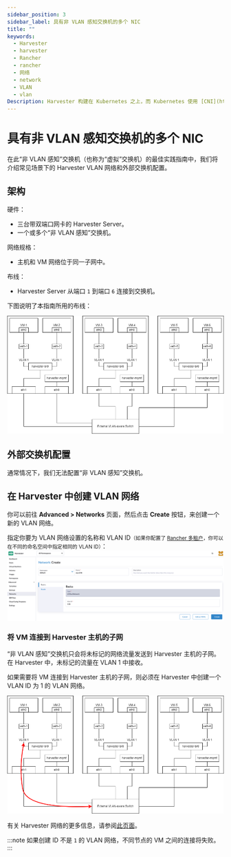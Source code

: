 ```yaml
---
sidebar_position: 3
sidebar_label: 具有非 VLAN 感知交换机的多个 NIC
title: ""
keywords:
  - Harvester
  - harvester
  - Rancher
  - rancher
  - 网络
  - network
  - VLAN
  - vlan
Description: Harvester 构建在 Kubernetes 之上，而 Kubernetes 使用 [CNI](https://github.com/containernetworking/cni) 作为网络提供商和 Kubernetes Pod 网络之间的接口。因此，我们也基于 CNI 实现 Harvester 网络。此外，Harvester UI 集成了网络配置，来实现用户友好的虚拟机网络配置。
---
```


# 具有非 VLAN 感知交换机的多个 NIC

在此“非 VLAN 感知”交换机（也称为“虚拟”交换机）的最佳实践指南中，我们将介绍常见场景下的 Harvester VLAN 网络和外部交换机配置。

## 架构

硬件：

- 三台带双端口网卡的 Harvester Server。
- 一个或多个“非 VLAN 感知”交换机。

网络规格：

- 主机和 VM 网络位于同一子网中。

布线：

- Harvester Server 从端口 `1` 到端口 `6` 连接到交换机。

下图说明了本指南所用的布线：

![mulitple-nics-non-vlan-aware.png](assets/mulitple-nics-non-vlan-aware.png)

## 外部交换机配置

通常情况下，我们无法配置“非 VLAN 感知”交换机。

## 在 Harvester 中创建 VLAN 网络

你可以前往 **Advanced > Networks** 页面，然后点击 **Create** 按钮，来创建一个新的 VLAN 网络。

指定你要为 VLAN 网络设置的名称和 VLAN ID<small>（如果你配置了 [Rancher 多租户](../../rancher/virtualization-management.md#多租户)，你可以在不同的命名空间中指定相同的 VLAN ID）</small>：
![create-vlan-network.png](assets/create-network.png)

### 将 VM 连接到 Harvester 主机的子网

“非 VLAN 感知”交换机只会将未标记的网络流量发送到 Harvester 主机的子网。在 Harvester 中，未标记的流量在 VLAN 1 中接收。

如果需要将 VM 连接到 Harvester 主机的子网，则必须在 Harvester 中创建一个 VLAN ID 为 1 的 VLAN 网络。

![mulitple-nics-non-vlan-aware-vlan1.png](assets/mulitple-nics-non-vlan-aware-vlan1.png)

有关 Harvester 网络的更多信息，请参阅[此页面](../harvester-network.md)。

:::note
如果创建 ID 不是 `1` 的 VLAN 网络，不同节点的 VM 之间的连接将失败。
:::
